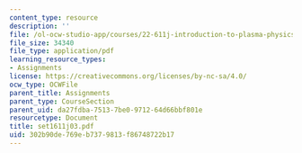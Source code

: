 ```yaml
---
content_type: resource
description: ''
file: /ol-ocw-studio-app/courses/22-611j-introduction-to-plasma-physics-i-fall-2003/302b90de769eb7379813f86748722b17_set1611j03.pdf
file_size: 34340
file_type: application/pdf
learning_resource_types:
- Assignments
license: https://creativecommons.org/licenses/by-nc-sa/4.0/
ocw_type: OCWFile
parent_title: Assignments
parent_type: CourseSection
parent_uid: da27fdba-7513-7be0-9712-64d66bbf801e
resourcetype: Document
title: set1611j03.pdf
uid: 302b90de-769e-b737-9813-f86748722b17
---
```

